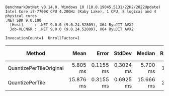```

BenchmarkDotNet v0.14.0, Windows 10 (10.0.19045.5131/22H2/2022Update)
Intel Core i7-7700K CPU 4.20GHz (Kaby Lake), 1 CPU, 8 logical and 4 physical cores
.NET SDK 9.0.100
  [Host]     : .NET 9.0.0 (9.0.24.52809), X64 RyuJIT AVX2
  Job-VLCNGR : .NET 9.0.0 (9.0.24.52809), X64 RyuJIT AVX2

InvocationCount=1  UnrollFactor=1  

```
| Method                  | Mean      | Error     | StdDev    | Median    | Ratio | RatioSD | Gen0      | Allocated | Alloc Ratio |
|------------------------ |----------:|----------:|----------:|----------:|------:|--------:|----------:|----------:|------------:|
| QuantizePerTileOriginal |  5.805 ms | 0.1155 ms | 0.3024 ms |  5.700 ms |  1.00 |    0.07 |         - |   1.23 MB |        1.00 |
| QuantizePerTile         | 15.876 ms | 0.3155 ms | 0.6925 ms | 15.666 ms |  2.74 |    0.18 | 2000.0000 |  13.07 MB |       10.59 |

